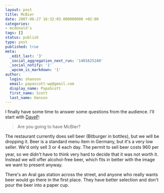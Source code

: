 ```yaml
---
layout: post
title: McBier
date: 2007-06-27 16:32:03.000000000 +02:00
categories:
- mcdonald's
tags: []
status: publish
type: post
published: true
meta:
  _edit_last: '3'
  _social_aggregation_next_run: '1401625240'
  _social_notify: '1'
  _wpcom_is_markdown: '1'
author:
  login: shanson
  email: papascott-wp@gmail.com
  display_name: PapaScott
  first_name: Scott
  last_name: Hanson
---
```

<p>I finally have some time to answer some questions from the audience. I'll start with <a href="https://www.papascott.de/archives/2007/06/26/100-hours/#comment-34515">DaveP</a>:</p>
<blockquote><p>
  Are you going to have McBier?
</p></blockquote>
<p>The restaurant currently does sell beer (Bitburger in bottles), but we will be dropping it. Beer is a standard menu item in Germany, but it's a very low seller. We'd only sell 3 or 4 each day. The permit to sell beer costs 960 per year, so we didn't have to think very hard to decide that it was not worth it. Instead we will offer alcohol-free beer, which fits in better with the image we want to present anyway.</p>
<p>There's an Aral gas station across the street, and anyone who really wants beer would go there in the first place. They have better selection and don't pour the beer into a paper cup.</p>
